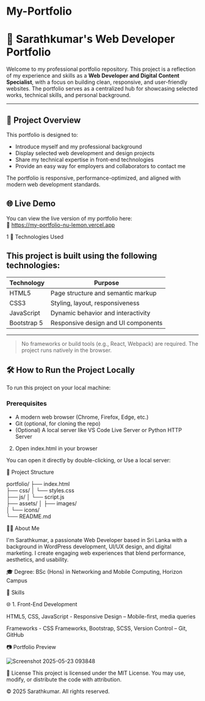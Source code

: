 # My-Portfolio

# 💼 Sarathkumar's Web Developer Portfolio

Welcome to my professional portfolio repository. This project is a reflection of my experience and skills as a **Web Developer and Digital Content Specialist**, with a focus on building clean, responsive, and user-friendly websites. The portfolio serves as a centralized hub for showcasing selected works, technical skills, and personal background.

---

## 📌 Project Overview

This portfolio is designed to:

- Introduce myself and my professional background
- Display selected web development and design projects
- Share my technical expertise in front-end technologies
- Provide an easy way for employers and collaborators to contact me

The portfolio is responsive, performance-optimized, and aligned with modern web development standards.




## 🌐 Live Demo

You can view the live version of my portfolio here:  
🔗 https://my-portfolio-nu-lemon.vercel.app




1 🧰 Technologies Used

This project is built using the following technologies:
 ------------------------------------------------------
| Technology    | Purpose                              |
|---------------|--------------------------------------|
| HTML5         | Page structure and semantic markup   |
| CSS3          | Styling, layout, responsiveness      |
| JavaScript    | Dynamic behavior and interactivity   |
| Bootstrap 5   | Responsive design and UI components  |
 -----------------------------------------------------

 
> No frameworks or build tools (e.g., React, Webpack) are required. The project runs natively in the browser.




## 🛠️ How to Run the Project Locally

To run this project on your local machine:

### Prerequisites

- A modern web browser (Chrome, Firefox, Edge, etc.)
- Git (optional, for cloning the repo)
- (Optional) A local server like VS Code Live Server or Python HTTP Server

2. Open index.html in your browser

You can open it directly by double-clicking, or Use a local server:




📁 Project Structure

portfolio/
├── index.html          
├── css/
│   └── styles.css      
├── js/
│   └── script.js        
├── assets/
│   ├── images/          
│   └── icons/          
└── README.md            




🧑‍💻 About Me

I'm Sarathkumar, a passionate Web Developer based in Sri Lanka with a background in WordPress development, UI/UX design, and digital marketing. I create engaging web experiences that blend performance, aesthetics, and usability.

🎓 Degree: BSc (Hons) in Networking and Mobile Computing, Horizon Campus



🧩 Skills




🌐 1. Front-End Development


HTML5, CSS, JavaScript - Responsive Design – Mobile-first, media queries


Frameworks - CSS Frameworks, Bootstrap, SCSS, Version Control – Git, GitHub







📷 Portfolio Preview



![Screenshot 2025-05-23 093848](https://github.com/user-attachments/assets/2f9f2020-e038-4a20-ba3a-ead5ec4afb0e)

📄 License
This project is licensed under the MIT License. You may use, modify, or distribute the code with attribution.

© 2025 Sarathkumar. All rights reserved.
